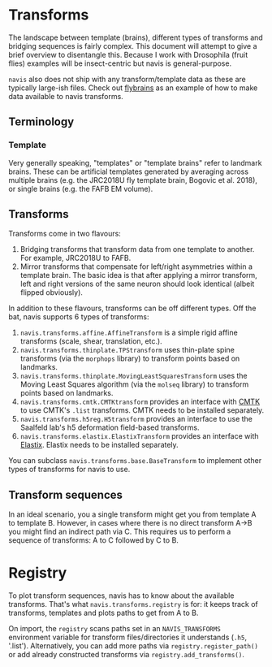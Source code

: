 # Transforms
The landscape between template (brains), different types of transforms and
bridging sequences is fairly complex. This document will attempt to give a brief
overview to disentangle this. Because I work with Drosophila (fruit flies)
examples will be insect-centric but navis is general-purpose.

`navis` also does not ship with any transform/template data as these are
typically large-ish files. Check out
[flybrains](https://github.com/navis-org/navis-flybrains) as an example of
how to make data available to navis transforms.

## Terminology
### Template
Very generally speaking, "templates" or "template brains" refer to landmark
brains. These can be artificial templates generated by averaging across multiple
brains (e.g. the JRC2018U fly template brain, Bogovic et al. 2018), or single
brains (e.g. the FAFB EM volume).

## Transforms
Transforms come in two flavours:
  1. Bridging transforms that transform data from one template to another. For
     example, JRC2018U to FAFB.
  2. Mirror transforms that compensate for left/right asymmetries within a
     template brain. The basic idea is that after applying a mirror transform,
     left and right versions of the same neuron should look identical (albeit
     flipped obviously).

In addition to these flavours, transforms can be off different types. Off the
bat, navis supports 6 types of transforms:
  1. `navis.transforms.affine.AffineTransform` is a simple rigid affine
     transforms (scale, shear, translation, etc.).
  2. `navis.transforms.thinplate.TPStransform` uses thin-plate spine
     transforms (via the `morphops` library) to transform points based
     on landmarks.
  3. `navis.transforms.thinplate.MovingLeastSquaresTransform` uses
     the Moving Least Squares algorithm (via the `molseq` library) to
     transform points based on landmarks.
  4. `navis.transforms.cmtk.CMTKtransform` provides an interface with
     [CMTK](https://www.nitrc.org/projects/cmtk/) to use CMTK's `.list`
     transforms. CMTK needs to be installed separately.
  5. `navis.transforms.h5reg.H5transform` provides an interface to use the
     Saalfeld lab's h5 deformation field-based transforms.
  6. `navis.transforms.elastix.ElastixTransform` provides an interface with
     [Elastix](https://github.com/SuperElastix/elastix/).
     Elastix needs to be installed separately.

You can subclass ``navis.transforms.base.BaseTransform`` to implement other
types of transforms for navis to use.

## Transform sequences
In an ideal scenario, you a single transform might get you from template A
to template B. However, in cases where there is no direct transform A->B
you might find an indirect path via C. This requires us to perform a sequence
of transforms: A to C followed by C to B.

# Registry
To plot transform sequences, navis has to know about the available transforms.
That's what `navis.transforms.registry` is for: it keeps track of transforms,
templates and plots paths to get from A to B.

On import, the `registry` scans paths set in an `NAVIS_TRANSFORMS` environment
variable for transform files/directories it understands (`.h5`, '.list').
Alternatively, you can add more paths via `registry.register_path()` or add
already constructed transforms via ``registry.add_transforms()``.
